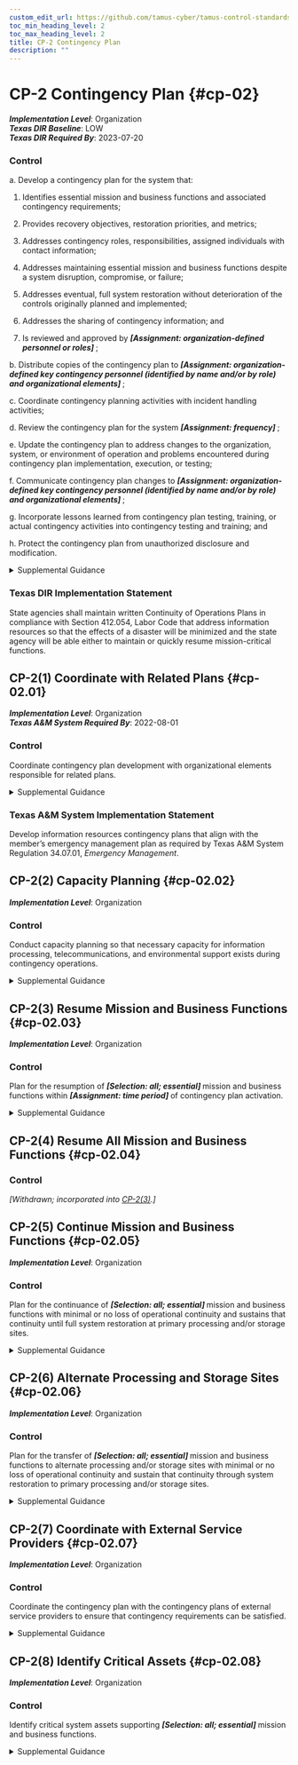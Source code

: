 ```yaml
---
custom_edit_url: https://github.com/tamus-cyber/tamus-control-standards/tree/main/content/tamus.edu/TAMUS_profile.yaml
toc_min_heading_level: 2
toc_max_heading_level: 2
title: CP-2 Contingency Plan
description: ""
---
```


# CP-2 Contingency Plan {#cp-02}

_**Implementation Level**_: Organization\
_**Texas DIR Baseline**_: LOW\
_**Texas DIR Required By**_: 2023-07-20

### Control



a. Develop a contingency plan for the system that:

1. Identifies essential mission and business functions and associated contingency requirements;

2. Provides recovery objectives, restoration priorities, and metrics;

3. Addresses contingency roles, responsibilities, assigned individuals with contact information;

4. Addresses maintaining essential mission and business functions despite a system disruption, compromise, or failure;

5. Addresses eventual, full system restoration without deterioration of the controls originally planned and implemented;

6. Addresses the sharing of contingency information; and

7. Is reviewed and approved by <strong title="cp-2_prm_1"> <em>[Assignment: organization-defined personnel or roles]</em> </strong>;

b. Distribute copies of the contingency plan to <strong title="cp-2_prm_2"> <em>[Assignment: organization-defined key contingency personnel (identified by name and/or by role) and organizational elements]</em> </strong>;

c. Coordinate contingency planning activities with incident handling activities;

d. Review the contingency plan for the system <strong title="cp-02_odp.05"> <em>[Assignment: frequency]</em> </strong>;

e. Update the contingency plan to address changes to the organization, system, or environment of operation and problems encountered during contingency plan implementation, execution, or testing;

f. Communicate contingency plan changes to <strong title="cp-2_prm_4"> <em>[Assignment: organization-defined key contingency personnel (identified by name and/or by role) and organizational elements]</em> </strong>;

g. Incorporate lessons learned from contingency plan testing, training, or actual contingency activities into contingency testing and training; and

h. Protect the contingency plan from unauthorized disclosure and modification.


<details><summary>Supplemental Guidance</summary>Contingency planning for systems is part of an overall program for achieving continuity of operations for organizational mission and business functions. Contingency planning addresses system restoration and implementation of alternative mission or business processes when systems are compromised or breached. Contingency planning is considered throughout the system development life cycle and is a fundamental part of the system design. Systems can be designed for redundancy, to provide backup capabilities, and for resilience. Contingency plans reflect the degree of restoration required for organizational systems since not all systems need to fully recover to achieve the level of continuity of operations desired. System recovery objectives reflect applicable laws, executive orders, directives, regulations, policies, standards, guidelines, organizational risk tolerance, and system impact level.<br/><br/>Actions addressed in contingency plans include orderly system degradation, system shutdown, fallback to a manual mode, alternate information flows, and operating in modes reserved for when systems are under attack. By coordinating contingency planning with incident handling activities, organizations ensure that the necessary planning activities are in place and activated in the event of an incident. Organizations consider whether continuity of operations during an incident conflicts with the capability to automatically disable the system, as specified in [IR-4(5)](/catalog/ir/ir-04#ir-04.05) . Incident response planning is part of contingency planning for organizations and is addressed in the  (Incident Response) family.</details>

### Texas DIR Implementation Statement

State agencies shall maintain written Continuity of Operations Plans in compliance with Section 412.054, Labor Code that address information resources so that the effects of a disaster will be minimized and the state agency will be able either to maintain or quickly resume mission-critical functions.



## CP-2(1) Coordinate with Related Plans {#cp-02.01}

_**Implementation Level**_: Organization\
_**Texas A&M System Required By**_: 2022-08-01

### Control

Coordinate contingency plan development with organizational elements responsible for related plans.


<details><summary>Supplemental Guidance</summary>Plans that are related to contingency plans include Business Continuity Plans, Disaster Recovery Plans, Critical Infrastructure Plans, Continuity of Operations Plans, Crisis Communications Plans, Insider Threat Implementation Plans, Data Breach Response Plans, Cyber Incident Response Plans, Breach Response Plans, and Occupant Emergency Plans.</details>

### Texas A&M System Implementation Statement

Develop information resources contingency plans that align with the member’s emergency management plan as required by Texas A&M System Regulation 34.07.01, _Emergency Management_.



## CP-2(2) Capacity Planning {#cp-02.02}

_**Implementation Level**_: Organization

### Control

Conduct capacity planning so that necessary capacity for information processing, telecommunications, and environmental support exists during contingency operations.


<details><summary>Supplemental Guidance</summary>Capacity planning is needed because different threats can result in a reduction of the available processing, telecommunications, and support services intended to support essential mission and business functions. Organizations anticipate degraded operations during contingency operations and factor the degradation into capacity planning. For capacity planning, environmental support refers to any environmental factor for which the organization determines that it needs to provide support in a contingency situation, even if in a degraded state. Such determinations are based on an organizational assessment of risk, system categorization (impact level), and organizational risk tolerance.</details>


## CP-2(3) Resume Mission and Business Functions {#cp-02.03}

_**Implementation Level**_: Organization

### Control

Plan for the resumption of <strong title="cp-02.03_odp.01"> <em>[Selection: all; essential]</em> </strong> mission and business functions within <strong title="cp-02.03_odp.02"> <em>[Assignment: time period]</em> </strong> of contingency plan activation.


<details><summary>Supplemental Guidance</summary>Organizations may choose to conduct contingency planning activities to resume mission and business functions as part of business continuity planning or as part of business impact analyses. Organizations prioritize the resumption of mission and business functions. The time period for resuming mission and business functions may be dependent on the severity and extent of the disruptions to the system and its supporting infrastructure.</details>


## CP-2(4) Resume All Mission and Business Functions {#cp-02.04}

### Control

<em>[Withdrawn; incorporated into [CP-2(3)](/catalog/cp/cp-02#cp-02.03).]</em>



## CP-2(5) Continue Mission and Business Functions {#cp-02.05}

_**Implementation Level**_: Organization

### Control

Plan for the continuance of <strong title="cp-02.05_odp"> <em>[Selection: all; essential]</em> </strong> mission and business functions with minimal or no loss of operational continuity and sustains that continuity until full system restoration at primary processing and/or storage sites.


<details><summary>Supplemental Guidance</summary>Organizations may choose to conduct the contingency planning activities to continue mission and business functions as part of business continuity planning or business impact analyses. Primary processing and/or storage sites defined by organizations as part of contingency planning may change depending on the circumstances associated with the contingency.</details>


## CP-2(6) Alternate Processing and Storage Sites {#cp-02.06}

_**Implementation Level**_: Organization

### Control

Plan for the transfer of <strong title="cp-02.06_odp"> <em>[Selection: all; essential]</em> </strong> mission and business functions to alternate processing and/or storage sites with minimal or no loss of operational continuity and sustain that continuity through system restoration to primary processing and/or storage sites.


<details><summary>Supplemental Guidance</summary>Organizations may choose to conduct contingency planning activities for alternate processing and storage sites as part of business continuity planning or business impact analyses. Primary processing and/or storage sites defined by organizations as part of contingency planning may change depending on the circumstances associated with the contingency.</details>


## CP-2(7) Coordinate with External Service Providers {#cp-02.07}

_**Implementation Level**_: Organization

### Control

Coordinate the contingency plan with the contingency plans of external service providers to ensure that contingency requirements can be satisfied.


<details><summary>Supplemental Guidance</summary>When the capability of an organization to carry out its mission and business functions is dependent on external service providers, developing a comprehensive and timely contingency plan may become more challenging. When mission and business functions are dependent on external service providers, organizations coordinate contingency planning activities with the external entities to ensure that the individual plans reflect the overall contingency needs of the organization.</details>


## CP-2(8) Identify Critical Assets {#cp-02.08}

_**Implementation Level**_: Organization

### Control

Identify critical system assets supporting <strong title="cp-02.08_odp"> <em>[Selection: all; essential]</em> </strong> mission and business functions.


<details><summary>Supplemental Guidance</summary>Organizations may choose to identify critical assets as part of criticality analysis, business continuity planning, or business impact analyses. Organizations identify critical system assets so that additional controls can be employed (beyond the controls routinely implemented) to help ensure that organizational mission and business functions can continue to be conducted during contingency operations. The identification of critical information assets also facilitates the prioritization of organizational resources. Critical system assets include technical and operational aspects. Technical aspects include system components, information technology services, information technology products, and mechanisms. Operational aspects include procedures (i.e., manually executed operations) and personnel (i.e., individuals operating technical controls and/or executing manual procedures). Organizational program protection plans can assist in identifying critical assets. If critical assets are resident within or supported by external service providers, organizations consider implementing [CP-2(7)](/catalog/cp/cp-02#cp-02.07) as a control enhancement.</details>
